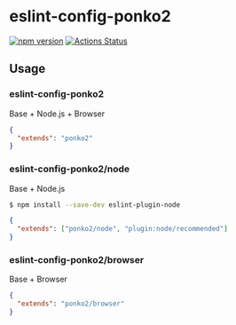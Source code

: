 # eslint-config-ponko2

[![npm version](https://badge.fury.io/js/eslint-config-ponko2.svg)](https://badge.fury.io/js/eslint-config-ponko2)
[![Actions Status](https://github.com/ponko2/eslint-config-ponko2/workflows/Node%20CI/badge.svg)](https://github.com/ponko2/eslint-config-ponko2/actions)

## Usage

### eslint-config-ponko2

Base + Node.js + Browser

```json
{
  "extends": "ponko2"
}
```

### eslint-config-ponko2/node

Base + Node.js

```sh
$ npm install --save-dev eslint-plugin-node
```

```json
{
  "extends": ["ponko2/node", "plugin:node/recommended"]
}
```

### eslint-config-ponko2/browser

Base + Browser

```json
{
  "extends": "ponko2/browser"
}
```
